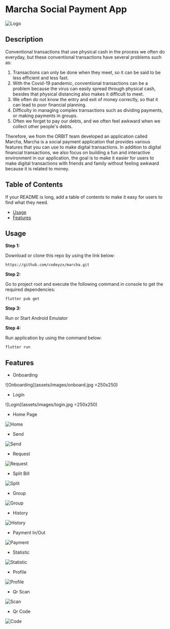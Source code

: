 # Marcha Social Payment App
![Logo](assets/images/banner.png)

## Description

Conventional transactions that use physical cash in the process we often do everyday, but these conventional transactions have several problems such as:
1. Transactions can only be done when they meet, so it can be said to be less efficient and less fast.
2. With the Covid-19 pandemic, conventional transactions can be a problem because the virus can easily spread through physical cash, besides that physical distancing also makes it difficult to meet.
3. We often do not know the entry and exit of money correctly, so that it can lead to poor financial planning.
4. Difficulty in managing complex transactions such as dividing payments, or making payments in groups.
5. Often we forget to pay our debts, and we often feel awkward when we collect other people's debts.

Therefore, we from the ORBIT team developed an application called Marcha, Marcha is a social payment application that provides various features that you can use to make digital transactions. In addition to digital financial transactions, we also focus on building a fun and interactive environment in our application, the goal is to make it easier for users to make digital transactions with friends and family without feeling awkward because it is related to money.

## Table of Contents

If your README is long, add a table of contents to make it easy for users to find what they need.

- [Usage](#usage)
- [Features](#features)

## Usage

**Step 1:**

Download or clone this repo by using the link below:

```
https://github.com/codeyzx/marcha.git
```

**Step 2:**

Go to project root and execute the following command in console to get the required dependencies: 

```
flutter pub get 
```

**Step 3:**

Run or Start Android Emulator 

**Step 4:**

Run application by using the command below:

```
flutter run
```


## Features

* Onboarding

![Onboarding](assets/images/onboard.jpg =250x250)

* Login

![Login](assets/images/login.jpg =250x250)

* Home Page

![Home](assets/images/homepage.jpg#100)

* Send

![Send](assets/images/send.jpg#100)

* Request

![Request](assets/images/request.jpg#100)

* Split Bill

![Split](assets/images/splitbill.jpg#100)

* Group

![Group](assets/images/group.jpg#100)

* History

![History](assets/images/history.jpg#100)

* Payment In/Out

![Payment](assets/images/payment.jpg#100)

* Statistic

![Statistic](assets/images/statistic.jpg#100)

* Profile

![Profile](assets/images/profile.jpg#100)

* Qr Scan

![Scan](assets/images/qr-scan.jpg#100)

* Qr Code

![Code](assets/images/qr-code.jpg#100)

